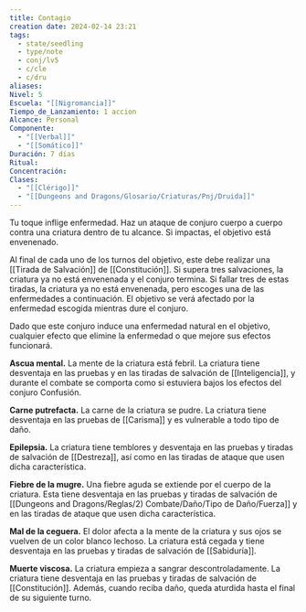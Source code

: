 ```yaml
---
title: Contagio
creation date: 2024-02-14 23:21
tags:
  - state/seedling
  - type/note
  - conj/lv5
  - c/cle
  - c/dru
aliases: 
Nivel: 5
Escuela: "[[Nigromancia]]"
Tiempo_de_Lanzamiento: 1 accion
Alcance: Personal
Componente:
  - "[[Verbal]]"
  - "[[Somático]]"
Duración: 7 días
Ritual: 
Concentración: 
Clases:
  - "[[Clérigo]]"
  - "[[Dungeons and Dragons/Glosario/Criaturas/Pnj/Druida]]"
---
```

Tu toque inflige enfermedad. Haz un ataque de conjuro cuerpo a cuerpo contra una criatura dentro de tu alcance. Si impactas, el objetivo está envenenado.

Al final de cada uno de los turnos del objetivo, este debe realizar una [[Tirada de Salvación]] de [[Constitución]]. Si supera tres salvaciones, la criatura ya no está envenenada y el conjuro termina. Si fallar tres de estas tiradas, la criatura ya no está envenenada, pero escoges una de las enfermedades a continuación. El objetivo se verá afectado por la enfermedad escogida mientras dure el conjuro.

Dado que este conjuro induce una enfermedad natural en el objetivo, cualquier efecto que elimine la enfermedad o que mejore sus efectos funcionará.

**Ascua mental.** La mente de la criatura está febril. La criatura tiene desventaja en las pruebas y en las tiradas de salvación de [[Inteligencia]], y durante el combate se comporta como si estuviera bajos los efectos del conjuro Confusión.

**Carne putrefacta.** La carne de la criatura se pudre. La criatura tiene desventaja en las pruebas de [[Carisma]] y es vulnerable a todo tipo de daño.

**Epilepsia.** La criatura tiene temblores y desventaja en las pruebas y tiradas de salvación de [[Destreza]], así como en las tiradas de ataque que usen dicha característica.

**Fiebre de la mugre.** Una fiebre aguda se extiende por el cuerpo de la criatura. Esta tiene desventaja en las pruebas y tiradas de salvación de [[Dungeons and Dragons/Reglas/2) Combate/Daño/Tipo de Daño/Fuerza]] y en las tiradas de ataque que usen dicha característica.

**Mal de la ceguera.** El dolor afecta a la mente de la criatura y sus ojos se vuelven de un color blanco lechoso. La criatura está cegada y tiene desventaja en las pruebas y tiradas de salvación de [[Sabiduría]].

**Muerte viscosa.** La criatura empieza a sangrar descontroladamente. La criatura tiene desventaja en las pruebas y tiradas de salvación de [[Constitución]]. Además, cuando reciba daño, queda aturdida hasta el final de su siguiente turno.